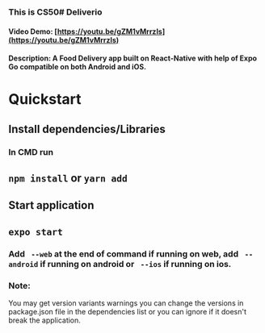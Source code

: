 ### This is CS50# Deliverio
#### Video Demo: [https://youtu.be/gZM1vMrrzIs](https://youtu.be/gZM1vMrrzIs)
#### Description: A Food Delivery app built on React-Native with help of Expo Go compatible on both Android and iOS.


# Quickstart

## Install dependencies/Libraries
### In CMD run
## `npm install` or `yarn add`

## Start application

## `expo start`

### Add  ` --web` at the end of command if running on web, add ` --android` if running on android or ` --ios` if running on ios.

### Note:
You may get version variants warnings you can change the versions in package.json file in the dependencies list or you can ignore if it doesn't break the application.